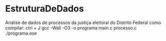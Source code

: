 # EstruturaDeDados
Análise de dados de processos da justiça eleitoral do Distrito Federal
como compilar: ctrl + J
gcc -Wall -O3 -o programa main.c processo.c
./programa.exe
